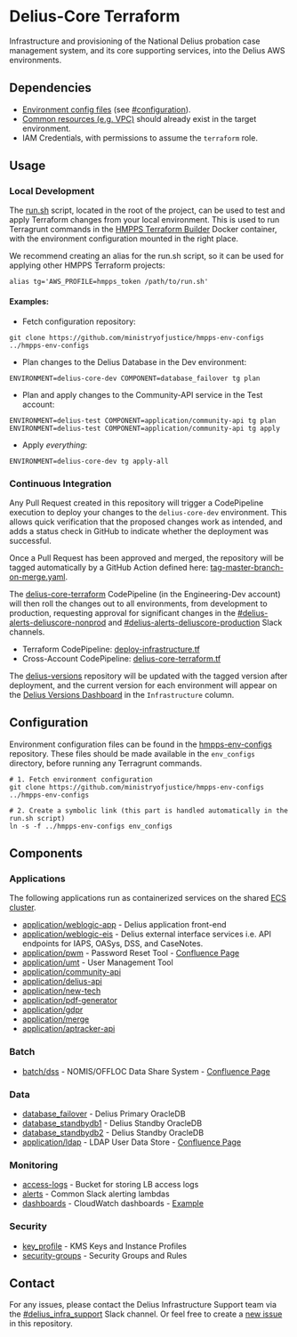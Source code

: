 # Delius-Core Terraform

Infrastructure and provisioning of the National Delius probation case management system, and its core supporting 
services, into the Delius AWS environments.

## Dependencies
* [Environment config files](https://github.com/ministryofjustice/hmpps-env-configs) (see [#configuration](#configuration)).
* [Common resources (e.g. VPC)](https://github.com/ministryofjustice/hmpps-delius-network-terraform) should already exist in the target environment.
* IAM Credentials, with permissions to assume the `terraform` role.

## Usage
### Local Development
The [run.sh](run.sh) script, located in the root of the project, can be used to test and apply Terraform changes from 
your local environment. This is used to run Terragrunt commands in the [HMPPS Terraform Builder](https://github.com/ministryofjustice/hmpps-engineering-tools/tree/master/terraform-builder-0-12) 
Docker container, with the environment configuration mounted in the right place.

We recommend creating an alias for the run.sh script, so it can be used for applying other HMPPS Terraform projects:
```shell
alias tg='AWS_PROFILE=hmpps_token /path/to/run.sh'
```

#### Examples:
* Fetch configuration repository:
```shell
git clone https://github.com/ministryofjustice/hmpps-env-configs ../hmpps-env-configs
```
* Plan changes to the Delius Database in the Dev environment:
```shell
ENVIRONMENT=delius-core-dev COMPONENT=database_failover tg plan
```
* Plan and apply changes to the Community-API service in the Test account:
```shell
ENVIRONMENT=delius-test COMPONENT=application/community-api tg plan
ENVIRONMENT=delius-test COMPONENT=application/community-api tg apply
```
* Apply _everything_:
```shell
ENVIRONMENT=delius-core-dev tg apply-all
```

### Continuous Integration
Any Pull Request created in this repository will trigger a CodePipeline execution to deploy your changes to the 
`delius-core-dev` environment. This allows quick verification that the proposed changes work as intended, and adds a 
status check in GitHub to indicate whether the deployment was successful.

Once a Pull Request has been approved and merged, the repository will be tagged automatically by a GitHub Action defined
here: [tag-master-branch-on-merge.yaml](.github/workflows/tag-master-branch-on-merge.yaml).

The [delius-core-terraform](https://eu-west-2.console.aws.amazon.com/codesuite/codepipeline/pipelines/delius-core-terraform/view?region=eu-west-2) 
CodePipeline (in the Engineering-Dev account) will then roll the changes out to all environments, from development to
production, requesting approval for significant changes in the [#delius-alerts-deliuscore-nonprod](https://mojdt.slack.com/archives/CRMJZ0PGB) 
and [#delius-alerts-deliuscore-production](https://mojdt.slack.com/archives/CRMK94R8B) Slack channels.

* Terraform CodePipeline: [deploy-infrastructure.tf](https://github.com/ministryofjustice/hmpps-delius-pipelines/blob/master/components/delius-core/deploy-infrastructure.tf)
* Cross-Account CodePipeline: [delius-core-terraform.tf](https://github.com/ministryofjustice/hmpps-delius-pipelines/blob/master/engineering/deployments/delius-core-terraform-pipeline.tf)

The [delius-versions](https://github.com/ministryofjustice/delius-versions) repository will be updated with the tagged 
version after deployment, and the current version for each environment will appear on the [Delius Versions Dashboard](https://ministryofjustice.github.io/delius-versions-dashboard) 
in the `Infrastructure` column.

## Configuration
Environment configuration files can be found in the [hmpps-env-configs](https://github.com/ministryofjustice/hmpps-env-configs)
repository. These files should be made available in the `env_configs` directory, before running any Terragrunt commands.

```shell
# 1. Fetch environment configuration
git clone https://github.com/ministryofjustice/hmpps-env-configs ../hmpps-env-configs

# 2. Create a symbolic link (this part is handled automatically in the run.sh script)
ln -s -f ../hmpps-env-configs env_configs
```

## Components
### Applications
The following applications run as containerized services on the shared [ECS cluster](https://dsdmoj.atlassian.net/wiki/spaces/DAM/pages/3107979730/ECS+Cluster).
* [application/weblogic-app](application/weblogic-app) - Delius application front-end
* [application/weblogic-eis](application/weblogic-eis) - Delius external interface services i.e. API endpoints for IAPS, OASys, DSS, and CaseNotes.
* [application/pwm](application/pwm) - Password Reset Tool - [Confluence Page](https://dsdmoj.atlassian.net/wiki/spaces/DAM/pages/2116092086/PWM+-+Password+Reset)
* [application/umt](application/umt) - User Management Tool
* [application/community-api](application/community-api)
* [application/delius-api](application/delius-api)
* [application/new-tech](application/new-tech)
* [application/pdf-generator](application/pdf-generator)
* [application/gdpr](application/gdpr)
* [application/merge](application/merge)
* [application/aptracker-api](application/aptracker-api)
### Batch
* [batch/dss](batch/dss) - NOMIS/OFFLOC Data Share System - [Confluence Page](https://dsdmoj.atlassian.net/wiki/spaces/DAM/pages/1488486513/Data+Share+System+DSS)
### Data
* [database_failover](database_failover) - Delius Primary OracleDB
* [database_standbydb1](database_standbydb1) - Delius Standby OracleDB 
* [database_standbydb2](database_standbydb2) - Delius Standby OracleDB
* [application/ldap](application/ldap) - LDAP User Data Store - [Confluence Page](https://dsdmoj.atlassian.net/wiki/spaces/DAM/pages/2032271398/LDAP)
### Monitoring
* [access-logs](access-logs) - Bucket for storing LB access logs
* [alerts](alerts) - Common Slack alerting lambdas
* [dashboards](dashboards) - CloudWatch dashboards - [Example](https://cloudwatch.amazonaws.com/dashboard.html?dashboard=delius-test-ServiceHealth&context=eyJSIjoidXMtZWFzdC0xIiwiRCI6ImN3LWRiLTcyODc2NTU1MzQ4OCIsIlUiOiJ1cy1lYXN0LTFfaXpGMk9Xb3RwIiwiQyI6IjIzbnM2c2RicWtkNmZyZDdmYXBldXFrbWllIiwiSSI6InVzLWVhc3QtMTpjZjBmOWFkMS01MzY0LTRjOTMtYjRlMy1kY2ZlYjAzOTA2N2MiLCJNIjoiUHVibGljIn0%3D)
### Security
* [key_profile](key_profile) - KMS Keys and Instance Profiles
* [security-groups](security-groups) - Security Groups and Rules

## Contact
For any issues, please contact the Delius Infrastructure Support team via the [#delius_infra_support](https://mojdt.slack.com/archives/CNXK9893K) Slack channel.
Or feel free to create a [new issue](https://github.com/ministryofjustice/hmpps-delius-core-terraform/issues/new) in this repository.
